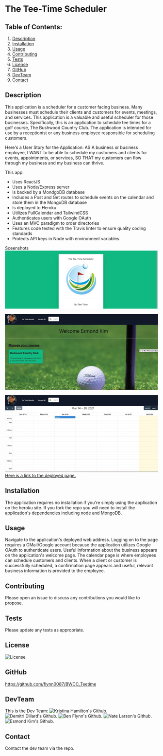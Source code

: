 # The Tee-Time Scheduler

## Table of Contents:

1. [Description](#description)
2. [Installation](#Installation)
3. [Usage](#Usage)
4. [Contributing](#Contributing)
5. [Tests](#Tests)
6. [License](#License)
7. [GitHub](#GitHub)
8. [DevTeam](#DevTeam)
9. [Contact](#Contact)

## Description

This application is a scheduler for a customer facing business. Many businesses must schedule their clients and customers for events, meetings, and services. This application is a valuable and useful scheduler for those businesses. Specifically, this is an application to schedule tee times for a golf course, The Bushwood Country Club. The application is intended for use by a receptionist or any business employee responsible for scheduling customers.

Here's a User Story for the Application:
AS A business or business employee,
I WANT to be able to schedule my customers and clients for events, appointments, or services,
SO THAT my customers can flow through my business and my business can thrive.

This app:

- Uses ReactJS
- Uses a Node/Express server
- Is backed by a MondgoDB database
- Includes a Post and Get routes to schedule events on the calendar and store them in the MongoDB database
- Is deployed to Heroku
- Utilizes FullCalendar and TailwindCSS
- Authenticates users with Google OAuth
- Uses an MVC paradigm to order directories
- Features code tested with the Travis linter to ensure quality coding standards
- Protects API keys in Node with environment variables

Sceenshots
![Here is a screenshot of the Tee Time Scheduler Log On Page.](/client/public/images/logon.jpg)

![Here is a screenshot of the Tee Time Scheduler Welcome Page.](/client/public/images/welcome.jpg)

![Here is a screenshot of the Tee Time Scheduler Calendar Page.](/client/public/images/calendar.jpg)
<br>
[Here is a link to the deployed page.](https://bushwood-teetime.herokuapp.com/)<br>

## Installation

The application requires no installation if you're simply using the application on the heroku site. If you fork the repo you will need to install the application's dependencies including node and MongoDB.

## Usage

Navigate to the application's deployed web address.
Logging on to the page requires a GMail/Google account because the application utilizes Google OAuth to authenticate users.
Useful information about the business appears on the application's welcome page.
The calendar page is where employees can schedule customers and clients.
When a client or customer is successfully scheduled, a confirmation page appears and useful, relevant business information is provided to the employee.

## Contributing

Please open an issue to discuss any contributions you would like to propose.

## Tests

Please update any tests as appropriate.

## License

![License](https://img.shields.io/badge/License-Apache%202.0-blue.svg)

## GitHub

https://github.com/flynn0087/BWCC_Teetime

## DevTeam
This is the Dev Team:
![Kristina Hamilton's Github.](https://github.com/Kay0s)
![Demitri Dillard's Github.](https://github.com/Meechlouch)
![Ben Flynn's Github.](https://github.com/flynn0087)
![Nate Larson's Github.](https://github.com/ironicminer)
![Esmond Kim's Github.](https://github.com/EsmondKim)

## Contact

Contact the dev team via the repo.



